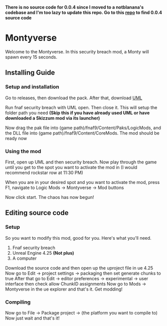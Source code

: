 **There is no source code for 0.0.4 since I moved to a notblanana's codebase and I'm too lazy to update this repo. Go to this [repo](https://github.com/Twingamerdudes/My-FNAF-Workspace/tree/main) to find 0.0.4 source code**

# Montyverse
Welcome to the Montyverse. In this security breach mod, a Monty will spawn every 15 seconds.
## Installing Guide
### Setup and installation
Go to releases, then download the pack. After that, download [UML](https://github.com/RussellJerome/UnrealModLoader/releases/tag/v2.2.0)

Run fnaf security breach with UML open. Then close it. This will setup the folder path you need **(Skip this if you have already used UML or have downloaded a Skizzum mod via its launcher)**

Now drag the pak file into (game path)/fnaf9/Content/Paks/LogicMods, and the DLL file into (game path)/fnaf9/Content/CoreMods.
The mod should be ready now
### Using the mod
First, open up UML and then security breach.
Now play through the game until you get to the spot you want to activate the mod in (I would recommend rockstar row at 11:30 PM)

When you are in your desired spot and you want to activate the mod, press F1, navigate to Logic Mods -> Montyverse -> Mod buttons

Now click start. The chaos has now begun!
## Editing source code
### Setup
So you want to modify this mod, good for you. Here's what you'll need.
1. Fnaf security breach
2. Unreal Engine 4.25 **(Not plus)**
3. A computer

Download the source code and then open up the uproject file in ue 4.25
Now go to Edit -> project settings -> packaging then set generate chunks to true
After that go to Edit -> editor preferences -> experimental -> user interface then check allow ChunkID assignments
Now go to Mods -> Montyverse in the ue explorer and that's it. Get modding!
### Compiling
Now go to File -> Package project -> (the platform you want to compile to)
Now just wait and that's it!
